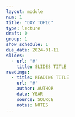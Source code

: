 ```yaml
---
layout: module
num: 1
title: "DAY TOPIC"
type: lecture
draft: 0
group: 1
show_schedule: 1
due_date: 2024-01-11
slides:
  - url: '#'
    title: SLIDES TITLE
readings:
  - title: READING TITLE
    url: '#'
    author: AUTHOR
    date: YEAR
    source: SOURCE
    notes: NOTES
---    
```

